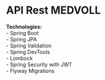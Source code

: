 <h1>API Rest MEDVOLL</h1>
<b>Technologies:</b>
<br>
- Spring Boot<br>
- Spring JPA<br>
- Spring Validation<br>
- Spring DevTools<br>
- Lombock<br>
- Spring Security with JWT<br>
- Flyway Migrations<br>


